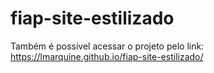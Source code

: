 # fiap-site-estilizado

Também é possível acessar o projeto pelo link: https://lmarquine.github.io/fiap-site-estilizado/
